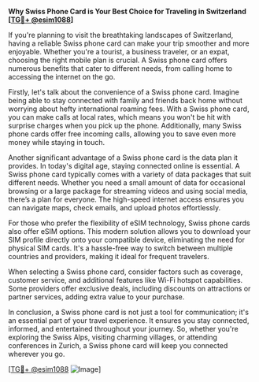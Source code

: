 **Why Swiss Phone Card is Your Best Choice for Traveling in Switzerland [[TG💪+ @esim1088](https://t.me/s/esim1088)]**

If you're planning to visit the breathtaking landscapes of Switzerland, having a reliable Swiss phone card can make your trip smoother and more enjoyable. Whether you're a tourist, a business traveler, or an expat, choosing the right mobile plan is crucial. A Swiss phone card offers numerous benefits that cater to different needs, from calling home to accessing the internet on the go.

Firstly, let's talk about the convenience of a Swiss phone card. Imagine being able to stay connected with family and friends back home without worrying about hefty international roaming fees. With a Swiss phone card, you can make calls at local rates, which means you won't be hit with surprise charges when you pick up the phone. Additionally, many Swiss phone cards offer free incoming calls, allowing you to save even more money while staying in touch.

Another significant advantage of a Swiss phone card is the data plan it provides. In today's digital age, staying connected online is essential. A Swiss phone card typically comes with a variety of data packages that suit different needs. Whether you need a small amount of data for occasional browsing or a large package for streaming videos and using social media, there’s a plan for everyone. The high-speed internet access ensures you can navigate maps, check emails, and upload photos effortlessly.

For those who prefer the flexibility of eSIM technology, Swiss phone cards also offer eSIM options. This modern solution allows you to download your SIM profile directly onto your compatible device, eliminating the need for physical SIM cards. It's a hassle-free way to switch between multiple countries and providers, making it ideal for frequent travelers.

When selecting a Swiss phone card, consider factors such as coverage, customer service, and additional features like Wi-Fi hotspot capabilities. Some providers offer exclusive deals, including discounts on attractions or partner services, adding extra value to your purchase.

In conclusion, a Swiss phone card is not just a tool for communication; it's an essential part of your travel experience. It ensures you stay connected, informed, and entertained throughout your journey. So, whether you're exploring the Swiss Alps, visiting charming villages, or attending conferences in Zurich, a Swiss phone card will keep you connected wherever you go.

[[TG💪+ @esim1088](https://t.me/s/esim1088) ![Image](https://i.postimg.cc/Y0z9fWf4/image.png)]